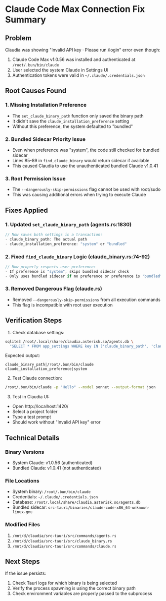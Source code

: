 # Claude Code Max Connection Fix Summary

## Problem
Claudia was showing "Invalid API key · Please run /login" error even though:
1. Claude Code Max v1.0.56 was installed and authenticated at `/root/.bun/bin/claude`
2. User selected the system Claude in Settings UI
3. Authentication tokens were valid in `~/.claude/.credentials.json`

## Root Causes Found

### 1. Missing Installation Preference
- The `set_claude_binary_path` function only saved the binary path
- It didn't save the `claude_installation_preference` setting
- Without this preference, the system defaulted to "bundled"

### 2. Bundled Sidecar Priority Issue
- Even when preference was "system", the code still checked for bundled sidecar
- Lines 85-89 in `find_claude_binary` would return sidecar if available
- This caused Claudia to use the unauthenticated bundled Claude v1.0.41

### 3. Root Permission Issue
- The `--dangerously-skip-permissions` flag cannot be used with root/sudo
- This was causing additional errors when trying to execute Claude

## Fixes Applied

### 1. Updated `set_claude_binary_path` (agents.rs:1830)
```rust
// Now saves both settings in a transaction:
- claude_binary_path: The actual path
- claude_installation_preference: "system" or "bundled"
```

### 2. Fixed `find_claude_binary` Logic (claude_binary.rs:74-92)
```rust
// Now properly respects user preference:
- If preference is "system", skips bundled sidecar check
- Only uses bundled sidecar if no preference or preference is "bundled"
```

### 3. Removed Dangerous Flag (claude.rs)
- Removed `--dangerously-skip-permissions` from all execution commands
- This flag is incompatible with root user execution

## Verification Steps

1. Check database settings:
```bash
sqlite3 /root/.local/share/claudia.asterisk.so/agents.db \
  "SELECT * FROM app_settings WHERE key IN ('claude_binary_path', 'claude_installation_preference');"
```

Expected output:
```
claude_binary_path|/root/.bun/bin/claude
claude_installation_preference|system
```

2. Test Claude connection:
```bash
/root/.bun/bin/claude -p "Hello" --model sonnet --output-format json
```

3. Test in Claudia UI:
- Open http://localhost:1420/
- Select a project folder
- Type a test prompt
- Should work without "Invalid API key" error

## Technical Details

### Binary Versions
- System Claude: v1.0.56 (authenticated)
- Bundled Claude: v1.0.41 (not authenticated)

### File Locations
- System binary: `/root/.bun/bin/claude`
- Credentials: `~/.claude/.credentials.json`
- Database: `/root/.local/share/claudia.asterisk.so/agents.db`
- Bundled sidecar: `src-tauri/binaries/claude-code-x86_64-unknown-linux-gnu`

### Modified Files
1. `/mnt/d/claudia/src-tauri/src/commands/agents.rs`
2. `/mnt/d/claudia/src-tauri/src/claude_binary.rs`
3. `/mnt/d/claudia/src-tauri/src/commands/claude.rs`

## Next Steps

If the issue persists:
1. Check Tauri logs for which binary is being selected
2. Verify the process spawning is using the correct binary path
3. Check environment variables are properly passed to the subprocess
